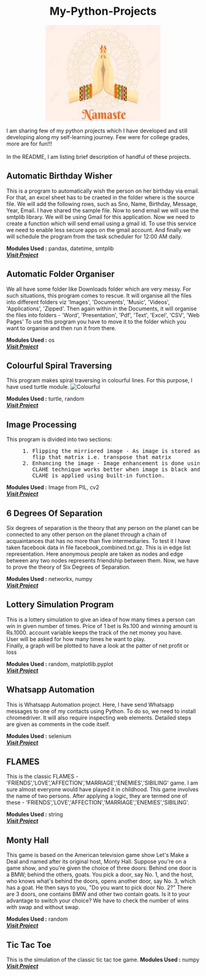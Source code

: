 # <h1 align=center>My-Python-Projects</h1>


<p align="center">
  <img width='300' height='250' src='/Assets/Namaste.jpg'> 
</p>

I am sharing few of my python projects which I have developed and still developing along my self-learning journey.
Few were for college grades, more are for fun!!!
<br>
<br>
In the README, I am listing brief description of handful of these projects.
 
## **Automatic Birthday Wisher**
This is a program to automatically wish the person on her birthday via email. For that, an excel sheet has to be craeted in the folder where is the source file. We will add the following rows, such as Sno, Name, Birthday, Message, Year, Email. I have shared the sample file. Now to send email we will use the smtplib library. We will be using Gmail for this application. Now we need to create a function which will send email using a gmail id. To use this service we need to enable less secure apps on the gmail account. And finally we will schedule the program from the task scheduler for 12:00 AM daily.

 **Modules Used :** pandas, datetime, smtplib <br>
 <a href='/Projects/Automatic Birthday Wisher'> <strong> <em> Visit Project </strong> </em> </a>

## **Automatic Folder Organiser**
We all have some folder like Downloads folder which are very messy. For such situations, this program comes to rescue. It will organise all the files into different folders viz 'Images', 'Documents', 'Music', 'Videos', 'Applications', 'Zipped'.
Then again within in the Documents, it will organise the files into folders - 'Word', 'Presentation', 'Pdf', 'Text', 'Excel', 'CSV', 'Web Pages'
To use this program you have to move it to the folder which you want to organise and then run it from there.

**Modules Used :** os <br>
 <a href='/Projects/Automatic Folder Organiser.py'> <strong> <em> Visit Project </strong> </em> </a>
 
## **Colourful Spiral Traversing**
This program makes spiral traversing in colourful lines. For this purpose, I have used turtle module.
   ![Colourful](https://user-images.githubusercontent.com/92518496/227700398-63fb24eb-dee4-4c1b-830a-766781d4886a.gif)
   
**Modules Used :** turtle, random <br>
 <a href='/Projects/Colourful Spiral Traversing.py'> <strong> <em> Visit Project </strong> </em> </a>

## **Image Processing**
This program is divided into two sections:
 <pre>     1. Flipping the mirriored image - As image is stored as a matrix in computer. Now, to flip the image, we have to 
        flip that matrix i.e. transpose that matrix
     2. Enhancing the image - Image enhancement is done using Contrast limited Adaptive Histogram Equalization (CLAHE). 
        CLAHE technique works better when image is black and white. So first it is converted in Gray Scale Image, then 
        CLAHE is applied using built-in function.           </pre>
        
 **Modules Used :** Image from PIL, cv2 <br>
 <a href='/Projects/Image Processing'> <strong> <em> Visit Project </strong> </em> </a>      
  
## **6 Degrees Of Separation**
Six degrees of separation is the theory that any person on the planet can be connected to any other person on the planet through a chain of acquaintances that has no more than five intermediaries. To test it I have taken facebook data in file facebook_combined.txt.gz. 
This is in edge list representation. Here anonymous people 
are taken as nodes and edge between any two nodes 
represents friendship between them. Now, we have to prove
the theory of Six Degrees of Separation. 

 **Modules Used :** networkx, numpy <br>
 <a href='/Projects/6 Degrees Of Separation'> <strong> <em> Visit Project </strong> </em> </a>
 
## **Lottery Simulation Program**
This is a lottery simulation to give an idea of how many times a person can win in given number of times. Price of 1 bet is Rs.100 and winning amount is Rs.1000.
account variable keeps the track of the net money you have.    
User will be asked for how many times he want to play.    
Finally, a graph will be plotted to have a look at the patter of net profit or loss 

**Modules Used :** random, matplotlib.pyplot <br>
 <a href='/Projects/Lottery Simulation Program.py'> <strong> <em> Visit Project </strong> </em> </a>

## **Whatsapp Automation**
This is Whatsapp Automation project. Here, I have send Whatsapp messages to one of my contacts using Python. To do so, we need to install chromedriver. It will also
require inspecting web elements. Detailed steps are given as comments in the code itself.

**Modules Used :** selenium <br>
<a href='/Projects/Whatsapp Automation Using Python.py'> <strong> <em> Visit Project </strong> </em> </a>

## **FLAMES**
This is the classic FLAMES - 'FRIENDS','LOVE','AFFECTION','MARRIAGE','ENEMIES','SIBILING' game. I am sure almost everyone would have played it in childhood.
This game involves the name of two persons. After applying a logic, they are termed one of these - 'FRIENDS','LOVE','AFFECTION','MARRIAGE','ENEMIES','SIBILING'.

**Modules Used :** string <br>
<a href='/Projects/Games/FLAMES.py'> <strong> <em> Visit Project </strong> </em> </a>

## **Monty Hall**
This game is based on the American television game show Let's Make a Deal and named after its original host, Monty Hall. Suppose you're on a game show, and you're given the choice of three doors: Behind one door is a BMW; behind the others, goats. You pick a door, say No. 1, 
and the host, who knows what's behind the doors, opens another door, say No. 3, which has a goat. He then says to you, "Do you want to pick door No. 2?"
There are 3 doors, one contains BMW and other two contain goats. Is it to your advantage to switch your choice?
We have to check the number of wins with swap and without swap.

**Modules Used :** random <br>
<a href='/Projects/Games/Monty Hall.py'> <strong> <em> Visit Project </strong> </em> </a>

## **Tic Tac Toe**
This is the simulation of the classic tic tac toe game.
**Modules Used :** numpy <br>
<a href='/Projects/Games/Tic Tac Toe.py'> <strong> <em> Visit Project </strong> </em> </a>

 

